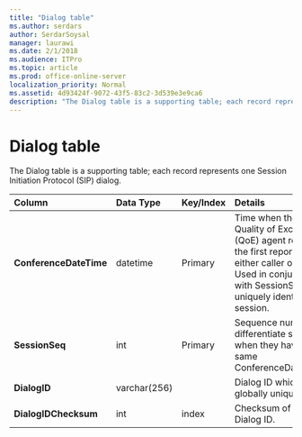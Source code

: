 ```yaml
---
title: "Dialog table"
ms.author: serdars
author: SerdarSoysal
manager: laurawi
ms.date: 2/1/2018
ms.audience: ITPro
ms.topic: article
ms.prod: office-online-server
localization_priority: Normal
ms.assetid: 4d93424f-9072-43f5-83c2-3d539e3e9ca6
description: "The Dialog table is a supporting table; each record represents one Session Initiation Protocol (SIP) dialog."
---
```


# Dialog table
 
The Dialog table is a supporting table; each record represents one Session Initiation Protocol (SIP) dialog.
  
|**Column**|**Data Type**|**Key/Index**|**Details**|
|:-----|:-----|:-----|:-----|
|**ConferenceDateTime** <br/> |datetime  <br/> |Primary  <br/> |Time when the Quality of Excellence (QoE) agent receives the first report from either caller or callee. Used in conjunction with SessionSeq to uniquely identify a session.  <br/> |
|**SessionSeq** <br/> |int  <br/> |Primary  <br/> |Sequence number to differentiate sessions when they have the same ConferenceDateTime.  <br/> |
|**DialogID** <br/> |varchar(256)  <br/> ||Dialog ID which is globally unique.  <br/> |
|**DialogIDChecksum** <br/> |int  <br/> |index  <br/> |Checksum of the Dialog ID.  <br/> |
   

